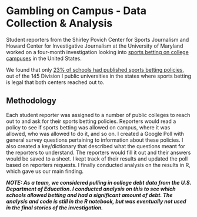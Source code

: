 # Gambling on Campus - Data Collection & Analysis 

Student reporters from the Shirley Povich Center for Sports Journalism and Howard Center for Investigative Journalism at the University of Maryland worked on a four-month investigation looking into [sports betting on college campuses](https://cnsmaryland.org/gambling-on-campus) in the United States. 

We found that only [23% of schools had published sports betting policies](https://cnsmaryland.org/2023/02/27/sports-betting-grows-on-campuses-with-few-restrictions-survey-finds/), out of the 145 Division I public universities in the states where sports betting is legal that both centers reached out to. 

## Methodology

Each student reporter was assigned to a number of public colleges to reach out to and ask for their sports betting policies. Reporters would read a policy to see if sports betting was allowed on campus, where it was allowed, who was allowed to do it, and so on. I created a Google Poll with general survey questions pertaining to information about these policies. I also created a key/dictionary that described what the questions meant for the reporters to understand. The reporters would fill it out and their answers would be saved to a sheet. I kept track of their results and updated the poll based on reporters requests. I finally conducted analysis on the results in R, which gave us our main finding. 

**_NOTE: As a team, we considered pulling in college debt data from the U.S. Department of Education. I conducted analysis on this to see which schools allowed betting and had a significant amount of debt. The analysis and code is still in the R notebook, but was eventually not used in the final stories of the investigation._**  
